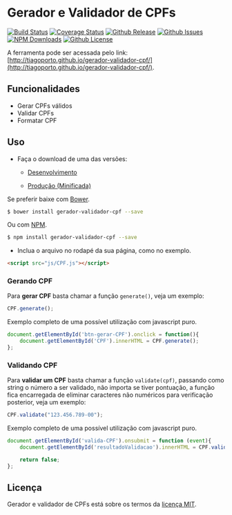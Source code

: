 # Gerador e Validador de CPFs

[![Build Status](https://travis-ci.org/tiagoporto/gerador-validador-cpf.svg)](https://travis-ci.org/tiagoporto/gerador-validador-cpf)
[![Coverage Status](https://img.shields.io/coveralls/tiagoporto/gerador-validador-cpf.svg)](https://coveralls.io/github/tiagoporto/gerador-validador-cpf)
[![Github Release](https://img.shields.io/github/release/tiagoporto/gerador-validador-cpf.svg)](https://github.com/tiagoporto/gerador-validador-cpf/releases)
[![Github Issues](https://img.shields.io/github/issues/tiagoporto/gerador-validador-cpf.svg)](https://github.com/tiagoporto/gerador-validador-cpf/issues)
[![NPM Downloads](https://img.shields.io/npm/dt/gerador-validador-cpf.svg)](https://www.npmjs.com/package/gerador-validador-cpf)
[![Github License](https://img.shields.io/github/license/tiagoporto/gerador-validador-cpf.svg)](https://raw.githubusercontent.com/tiagoporto/gerador-validador-cpf/master/LICENSE.md)


A ferramenta pode ser acessada pelo link: [http://tiagoporto.github.io/gerador-validador-cpf/](http://tiagoporto.github.io/gerador-validador-cpf/).

## Funcionalidades

* Gerar CPFs válidos
* Validar CPFs
* Formatar CPF

## Uso

* Faça o download de uma das versões:

    * [Desenvolvimento](https://raw.githubusercontent.com/tiagoporto/gerador-validador-cpf/master/dist/js/CPF.js)

    * [Produção (Minificada)](https://raw.githubusercontent.com/tiagoporto/gerador-validador-cpf/master/dist/js/CPF.min.js)

Se preferir baixe com [Bower](http://bower.io/).

```sh
$ bower install gerador-validador-cpf --save
```

Ou com [NPM](https://www.npmjs.com/).

```sh
$ npm install gerador-validador-cpf --save
```

* Inclua o arquivo no rodapé da sua página, como no exemplo.

```html
<script src="js/CPF.js"></script>
```


### Gerando CPF

Para __gerar CPF__ basta chamar a função `generate()`, veja um exemplo:

```javascript
CPF.generate();
```

Exemplo completo de uma possível utilização com javascript puro.

```javascript
document.getElementById('btn-gerar-CPF').onclick = function(){
    document.getElementById('CPF').innerHTML = CPF.generate();
};
```


### Validando CPF

Para __validar um CPF__ basta chamar a função `validate(cpf)`, passando como string o número a ser validado, não importa se tiver pontuação, a função fica encarregada de eliminar caracteres não numéricos para verificação posterior, veja um exemplo:

```javascript
CPF.validate("123.456.789-00");
```

Exemplo completo de uma possível utilização com javascript puro.

```javascript
document.getElementById('valida-CPF').onsubmit = function (event){
    document.getElementById('resultadoValidacao').innerHTML = CPF.validate(document.getElementById('cpf').value);

    return false;
};
```

## Licença

Gerador e validador de CPFs está sobre os termos da [licença MIT](https://github.com/tiagoporto/gerador-validador-cpf/blob/master/LICENSE.md).
